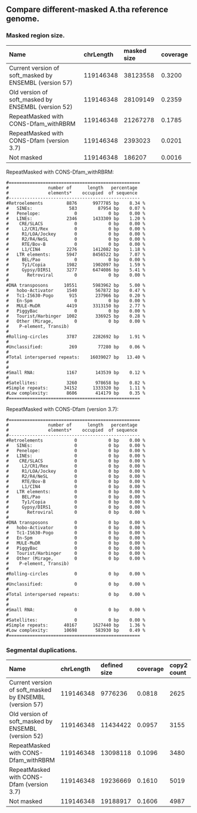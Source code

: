 ## Compare different-masked A.tha reference genome.

### Masked region size.

| Name                                                   | chrLength | masked size | coverage |
|:-------------------------------------------------------|:----------|:------------|:---------|
| Current version of soft_masked by ENSEMBL (version 57) | 119146348 | 38123558    | 0.3200   |
| Old version of soft_masked by ENSEMBL (version 52)     | 119146348 | 28109149    | 0.2359   |
| RepeatMasked with CONS-Dfam_withRBRM                   | 119146348 | 21267278    | 0.1785   |
| RepeatMasked with CONS-Dfam (version 3.7)              | 119146348 | 2393023     | 0.0201   |
| Not masked                                             | 119146348 | 186207      | 0.0016   |

RepeatMasked with CONS-Dfam_withRBRM:

```shell
#==================================================
#               number of      length   percentage
#               elements*    occupied  of sequence
#--------------------------------------------------
#Retroelements         8876      9977785 bp    8.34 %
#   SINEs:              583        87954 bp    0.07 %
#   Penelope:             0            0 bp    0.00 %
#   LINEs:             2346      1433309 bp    1.20 %
#    CRE/SLACS            0            0 bp    0.00 %
#     L2/CR1/Rex          0            0 bp    0.00 %
#     R1/LOA/Jockey       0            0 bp    0.00 %
#     R2/R4/NeSL          0            0 bp    0.00 %
#     RTE/Bov-B           0            0 bp    0.00 %
#     L1/CIN4          2276      1412082 bp    1.18 %
#   LTR elements:      5947      8456522 bp    7.07 %
#     BEL/Pao             0            0 bp    0.00 %
#     Ty1/Copia        1982      1902097 bp    1.59 %
#     Gypsy/DIRS1      3277      6474086 bp    5.41 %
#       Retroviral        0            0 bp    0.00 %
#
#DNA transposons      10551      5983962 bp    5.00 %
#   hobo-Activator     1540       567872 bp    0.47 %
#   Tc1-IS630-Pogo      915       237966 bp    0.20 %
#   En-Spm                0            0 bp    0.00 %
#   MULE-MuDR          4419      3313150 bp    2.77 %
#   PiggyBac              0            0 bp    0.00 %
#   Tourist/Harbinger  1002       336925 bp    0.28 %
#   Other (Mirage,        0            0 bp    0.00 %
#    P-element, Transib)
#
#Rolling-circles       3787      2282692 bp    1.91 %
#
#Unclassified:          269        77280 bp    0.06 %
#
#Total interspersed repeats:    16039027 bp   13.40 %
#
#
#Small RNA:            1167       143539 bp    0.12 %
#
#Satellites:           3260       978658 bp    0.82 %
#Simple repeats:      34152      1333320 bp    1.11 %
#Low complexity:       8606       414179 bp    0.35 %
#==================================================
```

RepeatMasked with CONS-Dfam (version 3.7):

```shell
#==================================================
#               number of      length   percentage
#               elements*    occupied  of sequence
#--------------------------------------------------
#Retroelements            0            0 bp    0.00 %
#   SINEs:                0            0 bp    0.00 %
#   Penelope:             0            0 bp    0.00 %
#   LINEs:                0            0 bp    0.00 %
#    CRE/SLACS            0            0 bp    0.00 %
#     L2/CR1/Rex          0            0 bp    0.00 %
#     R1/LOA/Jockey       0            0 bp    0.00 %
#     R2/R4/NeSL          0            0 bp    0.00 %
#     RTE/Bov-B           0            0 bp    0.00 %
#     L1/CIN4             0            0 bp    0.00 %
#   LTR elements:         0            0 bp    0.00 %
#     BEL/Pao             0            0 bp    0.00 %
#     Ty1/Copia           0            0 bp    0.00 %
#     Gypsy/DIRS1         0            0 bp    0.00 %
#       Retroviral        0            0 bp    0.00 %
#
#DNA transposons          0            0 bp    0.00 %
#   hobo-Activator        0            0 bp    0.00 %
#   Tc1-IS630-Pogo        0            0 bp    0.00 %
#   En-Spm                0            0 bp    0.00 %
#   MULE-MuDR             0            0 bp    0.00 %
#   PiggyBac              0            0 bp    0.00 %
#   Tourist/Harbinger     0            0 bp    0.00 %
#   Other (Mirage,        0            0 bp    0.00 %
#    P-element, Transib)
#
#Rolling-circles          0            0 bp    0.00 %
#
#Unclassified:            0            0 bp    0.00 %
#
#Total interspersed repeats:           0 bp    0.00 %
#
#
#Small RNA:               0            0 bp    0.00 %
#
#Satellites:              0            0 bp    0.00 %
#Simple repeats:      40167      1627440 bp    1.36 %
#Low complexity:      10698       583930 bp    0.49 %
#==================================================
```

### Segmental duplications.

| Name                                                   | chrLength | defined size | coverage | copy2 count | BISER  | BISER merged | ASGART |
|:-------------------------------------------------------|:----------|:-------------|:---------|:------------|:-------|:-------------|:-------|
| Current version of soft_masked by ENSEMBL (version 57) | 119146348 | 9776236      | 0.0818   | 2625        | 2561   | 1017         | 238    |
| Old version of soft_masked by ENSEMBL (version 52)     | 119146348 | 11434422     | 0.0957   | 3155        | 4094   | 1580         | 418    |
| RepeatMasked with CONS-Dfam_withRBRM                   | 119146348 | 13098118     | 0.1096   | 3480        | 6339   | 2036         | 670    |
| RepeatMasked with CONS-Dfam (version 3.7)              | 119146348 | 19236669     | 0.1610   | 5019        | 95566  | 7247         | 9341   |
| Not masked                                             | 119146348 | 19188917     | 0.1606   | 4987        | 100826 | 7417         | 11775  |

